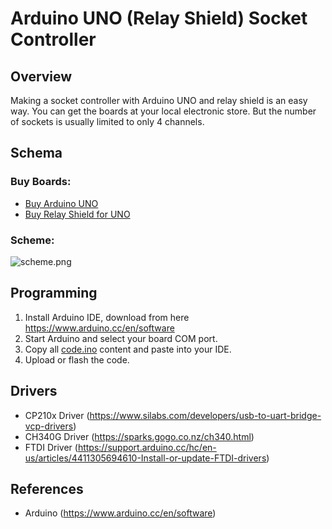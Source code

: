 # Arduino UNO (Relay Shield) Socket Controller

## Overview

Making a socket controller with Arduino UNO and relay shield is an easy way. You can get the boards at your local electronic store. But the number of sockets is usually limited to only 4 channels.

## Schema

### Buy Boards:
- [Buy Arduino UNO](https://www.google.com/search?q=Buy+Arduino+UNO)
- [Buy Relay Shield for UNO](https://www.google.com/search?q=Buy+Relay+Shield+for+UNO)

### Scheme:
![scheme.png](scheme.png)

## Programming

1. Install Arduino IDE, download from here https://www.arduino.cc/en/software
2. Start Arduino and select your board COM port.
5. Copy all [code.ino](code.ino) content and paste into your IDE.
6. Upload or flash the code.

## Drivers

- CP210x Driver (https://www.silabs.com/developers/usb-to-uart-bridge-vcp-drivers)
- CH340G Driver (https://sparks.gogo.co.nz/ch340.html)
- FTDI Driver (https://support.arduino.cc/hc/en-us/articles/4411305694610-Install-or-update-FTDI-drivers)

## References

- Arduino (https://www.arduino.cc/en/software)
